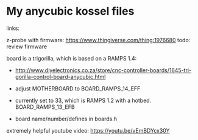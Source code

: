 # My anycubic kossel files

links:

z-probe with firmware: https://www.thingiverse.com/thing:1976680
    todo: review firmware

board is a trigorilla, which is based on a RAMPS 1.4: 
 
-   http://www.diyelectronics.co.za/store/cnc-controller-boards/1645-tri-gorilla-control-board-anycubic.html
-    adjust MOTHERBOARD to BOARD_RAMPS_14_EFF

-    currently set to 33, which is RAMPS 1.2 with a hotbed. BOARD_RAMPS_13_EFB
-    board name/number/defines in boards.h

extremely helpful youtube video:
    https://youtu.be/vEmBDYcx30Y

